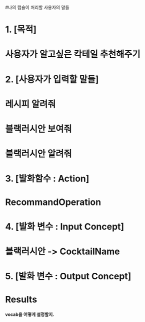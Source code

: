 #나의 캡슐이 처리할 사용자의 말들

# 1. [목적]
# 사용자가 알고싶은 칵테일 추천해주기

# 2. [사용자가 입력할 말들]
#  레시피 알려줘
# 블랙러시안 보여줘
# 블랙러시안 알려줘

# 3. [발화함수 : Action]
# RecommandOperation

# 4. [발화 변수 : Input Concept]
# 블랙러시안 -> CocktailName
# 

# 5. [발화 변수 : Output Concept]
# Results

#### vocab을 어떻게 설정할지.

